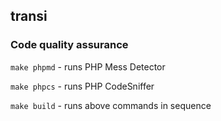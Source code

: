 ## transi

### Code quality assurance

`make phpmd` - runs PHP Mess Detector

`make phpcs` - runs PHP CodeSniffer

`make build` - runs above commands in sequence
